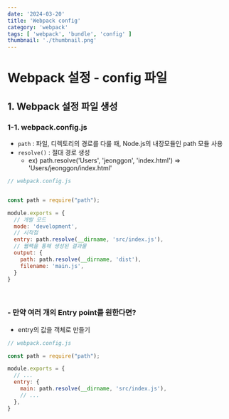 ```yaml
---
date: '2024-03-20'
title: 'Webpack config'
category: 'webpack'
tags: [ 'webpack', 'bundle', 'config' ]
thumbnail: './thumbnail.png'
---
```


# Webpack 설정 - config 파일

## 1. Webpack 설정 파일 생성

### 1-1. webpack.config.js

- `path` : 파일, 디렉토리의 경로를 다룰 때, Node.js의 내장모듈인 path 모듈 사용
- `resolve()` : 절대 경로 생성
    - ex) path.resolve('Users', 'jeonggon', 'index.html') => 'Users/jeonggon/index.html'

```js
// webpack.config.js


const path = require("path");

module.exports = {
  // 개발 모드
  mode: 'development',
  // 시작점
  entry: path.resolve(__dirname, 'src/index.js'),
  // 웹팩을 통해 생성된 결과물
  output: {
    path: path.resolve(__dirname, 'dist'),
    filename: 'main.js',
  }
}
```

<br/>

### - 만약 여러 개의 Entry point를 원한다면?

- entry의 값을 객체로 만들기

```js
// webpack.config.js

const path = require("path");

module.exports = {
  // ...
  entry: {
    main: path.resolve(__dirname, 'src/index.js'),
    // ...
  },
}
```

[//]: # (---)

[//]: # ()

[//]: # (## Source)

[//]: # ()

[//]: # (- [<>]&#40;<>&#41;)

